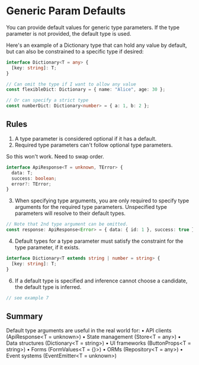 # Generic Param Defaults

You can provide default values for generic type parameters. If the type parameter is not provided, the default type is used.

Here's an example of a Dictionary type that can hold any value by default, but can also be constrained to a specific type if desired:

```typescript
interface Dictionary<T = any> {
  [key: string]: T;
}

// Can omit the type if I want to allow any value
const flexibleDict: Dictionary = { name: "Alice", age: 30 };

// Or can specify a strict type
const numberDict: Dictionary<number> = { a: 1, b: 2 };
```

## Rules

1. A type parameter is considered optional if it has a default.
2. Required type parameters can't follow optional type parameters.

So this won't work. Need to swap order.

```ts
interface ApiResponse<T = unknown, TError> {
  data: T;
  success: boolean;
  error?: TError;
}
```

3. When specifying type arguments, you are only required to specify type arguments for the required type parameters. Unspecified type parameters will resolve to their default types.

```ts
// Note that 2nd type argument can be omitted.
const response: ApiResponse<Error> = { data: { id: 1 }, success: true };
```

4. Default types for a type parameter must satisfy the constraint for the type parameter, if it exists.

```ts
interface Dictionary<T extends string | number = string> {
  [key: string]: T;
}
```

6. If a default type is specified and inference cannot choose a candidate, the default type is inferred.

```ts
// see example 7
```

## Summary

Default type arguments are useful in the real world for:
• API clients (ApiResponse<T = unknown>)
• State management (Store<T = any>)
• Data structures (Dictionary<T = string>)
• UI frameworks (ButtonProps<T = string>)
• Forms (FormValues<T = {}>)
• ORMs (Repository<T = any>)
• Event systems (EventEmitter<T = unknown>)
